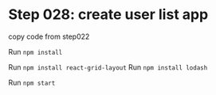 # Step 028: create user list app

copy code from step022

Run `npm install`

Run `npm install react-grid-layout`
Run `npm install lodash`

Run `npm start`


